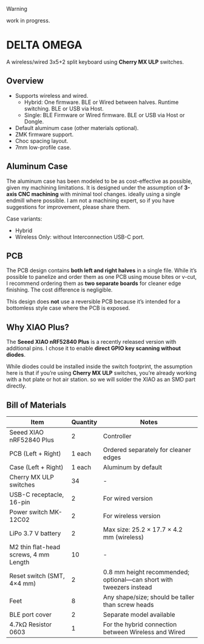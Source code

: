 > [!WARNING]
> work in progress.
 

# DELTA OMEGA

A wireless/wired 3x5+2 split keyboard using **Cherry MX ULP** switches.

## Overview

* Supports wireless and wired.
  - Hybrid: One firmware. BLE or Wired between halves. Runtime switching. BLE or USB via Host.
  - Single: BLE Firmware or Wired firmware. BLE or USB via Host or Dongle.
* Default aluminum case (other materials optional).
* ZMK firmware support.
* Choc spacing layout.
* 7mm low-profile case.

## Aluminum Case

The aluminum case has been modeled to be as cost-effective as possible, given my machining limitations.
It is designed under the assumption of **3-axis CNC machining** with minimal tool changes. ideally using a single endmill where possible.
I am not a machining expert, so if you have suggestions for improvement, please share them.

Case variants:
 - Hybrid
 - Wireless Only: without Interconnection USB-C port.

## PCB

The PCB design contains **both left and right halves** in a single file.
While it’s possible to panelize and order them as one PCB using mouse bites or v-cut, I recommend ordering them as **two separate boards** for cleaner edge finishing. The cost difference is negligible.

This design does **not** use a reversible PCB because it’s intended for a bottomless style case where the PCB is exposed.

## Why XIAO Plus?

The **Seeed XIAO nRF52840 Plus** is a recently released version with additional pins.
I chose it to enable **direct GPIO key scanning without diodes**.

While diodes could be installed inside the switch footprint, the assumption here is that if you’re using **Cherry MX ULP** switches, you’re already working with a hot plate or hot air station. so we will solder the XIAO as an SMD part directly.

## Bill of Materials 

| Item    | Quantity | Notes    |
| -------------------------------- | -------- | ------------------------------------------------------------------- |
| Seeed XIAO nRF52840 Plus   | 2        | Controller                                                          |
| PCB (Left + Right)   | 1 each   | Ordered separately for cleaner edges                                |
| Case (Left + Right)     | 1 each   | Aluminum by default                                                 |
| Cherry MX ULP switches   | 34       | -                                                                   |
| USB-C receptacle, 16-pin    | 2        | For wired version                                                   |
| Power switch MK-12C02   | 2        | For wireless version                                                |
| LiPo 3.7 V battery  | 2        | Max size: 25.2 × 17.7 × 4.2 mm (wireless)                           |
| M2 thin flat-head screws, 4 mm Length | 10       | -                                                                   |
| Reset switch (SMT, 4×4 mm)   | 2        | 0.8 mm height recommended; optional—can short with tweezers instead |
| Feet       | 8        | Any shape/size; should be taller than screw heads                   |
| BLE port cover    | 2        | Separate model available                                            |
| 4.7kΩ Resistor 0603 | 1 | For the hybrid connection between Wireless and Wired |
